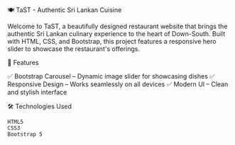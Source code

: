 🍽️ TaST - Authentic Sri Lankan Cuisine

Welcome to TaST, a beautifully designed restaurant website that brings the authentic Sri Lankan culinary experience to the heart of Down-South. Built with HTML, CSS, and Bootstrap, this project features a responsive hero slider to showcase the restaurant's offerings.

🚀 Features

✅ Bootstrap Carousel – Dynamic image slider for showcasing dishes
✅ Responsive Design – Works seamlessly on all devices
✅ Modern UI – Clean and stylish interface


🛠️ Technologies Used

    HTML5
    CSS3
    Bootstrap 5



